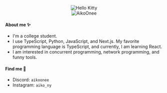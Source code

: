 <div align="center">
  <img src="https://readme-typing-svg.demolab.com?font=JetBrains+Mono&weight=600&size=32&duration=2000&pause=500&color=ff66cc&vCenter=true&width=435&center=true&vCenter=true&lines=Hello+There+👋;I+am+Aiko;Nice+to+meet+you+❤️" alt="Hello Kitty">
  <br />
  <img src="https://count.getloli.com/get/@:aikoonee?theme=rule34" alt="AikoOnee">
</div>

#### About me ✨

* I'm a college student.
* I use TypeScript, Python, JavaScript, and Next.js. My favorite programming language is TypeScript, and currently, I am learning React.
* I am interested in concurrent programming, network programming, and funny tools.

#### Find me 👀

* Discord: `aikoonee`
* Instagram: `aiko_ny`
